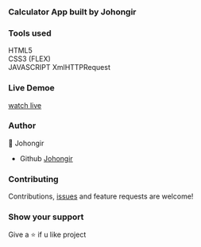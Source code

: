 ### Calculator App built by Johongir

### Tools used
HTML5\
CSS3 (FLEX)\
JAVASCRIPT
XmlHTTPRequest


### Live Demoe
[watch live](https://johongirr.github.io/weather-app-js/)


### Author
:man: Johongir 
* Github [Johongir](https://github.com/Johongirr)
 

### Contributing
Contributions, [issues](https://github.com/Johongirr/calculator/issues) and feature requests are welcome!


### Show your support
Give a :star: if u like project
